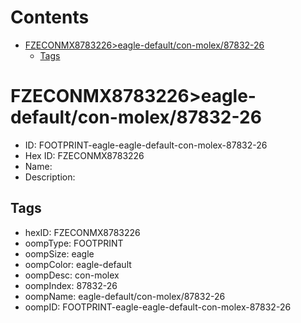 



Contents
========

* [FZECONMX8783226>eagle-default/con-molex/87832-26](#fzeconmx8783226eagle-defaultcon-molex87832-26)
	* [Tags](#tags)

# FZECONMX8783226>eagle-default/con-molex/87832-26

- ID: FOOTPRINT-eagle-eagle-default-con-molex-87832-26
- Hex ID: FZECONMX8783226
- Name: 
- Description: 

## Tags

- hexID: FZECONMX8783226
- oompType: FOOTPRINT
- oompSize: eagle
- oompColor: eagle-default
- oompDesc: con-molex
- oompIndex: 87832-26
- oompName: eagle-default/con-molex/87832-26
- oompID: FOOTPRINT-eagle-eagle-default-con-molex-87832-26
